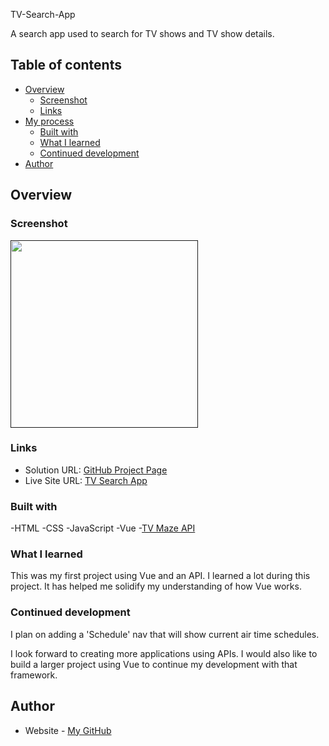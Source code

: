 TV-Search-App

A search app used to search for TV shows and TV show details.

## Table of contents

- [Overview](#overview)
  - [Screenshot](#screenshot)
  - [Links](#links)
- [My process](#my-process)
  - [Built with](#built-with)
  - [What I learned](#what-i-learned)
  - [Continued development](#continued-development)
- [Author](#author)

## Overview

### Screenshot

[<img src="" height="300"/>]()

### Links

- Solution URL: [GitHub Project Page]()
- Live Site URL: [TV Search App]()

### Built with
-HTML
-CSS
-JavaScript
-Vue
-[TV Maze API](https://www.tvmaze.com/api)

### What I learned
This was my first project using Vue and an API. I learned a lot during this project. It has helped me solidify my understanding of how Vue works.

### Continued development

I plan on adding a 'Schedule' nav that will show current air time schedules.

I look forward to creating more applications using APIs. I would also like to build a larger project using Vue to continue my development with that framework.

## Author

- Website - [My GitHub](https://github.com/micamash)
